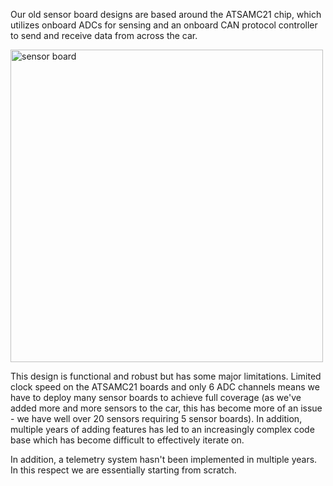 Our old sensor board designs are based around the ATSAMC21 chip, which utilizes onboard ADCs for sensing and an onboard CAN protocol controller to send and receive data from across the car.

<img src="https://github.com/WURacing/DAQ-Project/blob/main/Docs/sensorboard.png"
     alt="sensor board"
     width="500" />

This design is functional and robust but has some major limitations. Limited clock speed on the ATSAMC21 boards and only 6 ADC channels means we have to deploy many sensor boards to achieve full coverage (as we've added more and more sensors to the car, this has become more of an issue - we have well over 20 sensors requiring 5 sensor boards). In addition, multiple years of adding features has led to an increasingly complex code base which has become difficult to effectively iterate on.

In addition, a telemetry system hasn't been implemented in multiple years. In this respect we are essentially starting from scratch.